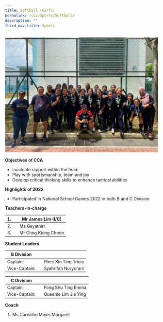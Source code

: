 ```yaml
---
title: Softball (Girls)
permalink: /cca/Sports/Softball/
description: ""
third_nav_title: Sports
---
```

![](/images/Softball_1-1024x768.jpeg)


**Objectives of CCA**

*   Inculcate rapport within the team
*   Play with sportsmanship, team and joy
*   Develop critical thinking skills to enhance tactical abilities

**Highlights of 2022**

*   Participated in National School Games 2022 in both B and C Division

**Teachers-in-charge**

| 1. |  | Mr James Lim (I/C) |
| -------- | -------- | -------- |
| 2. |  | Ms Gayathiri |
| 3. |  | Mr Chng Kiong Choon |


**Student Leaders**

| B Division  |  |  |
| -------- | -------- | -------- |
| Captain: |  | Phee Xin Ting Tricia |
| Vice-Captain:  | | Syahrifah Nuryorani |

| C Division |  |  |
| -------- | -------- | -------- |
| Captain: | | Fong Shu Ting Emma |
| Vice-Captain: | | Queenie Lim Jie Ying |



**Coach**
1. Ms Carvalho Mavis Margaret